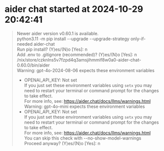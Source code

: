
# aider chat started at 2024-10-29 20:42:41

> Newer aider version v0.60.1 is available.  
> python3.11 -m pip install --upgrade --upgrade-strategy only-if-needed aider-chat  
> Run pip install? (Y)es/(N)o [Yes]: n  
> Add .env to .gitignore (recommended)? (Y)es/(N)o [Yes]: n  
> /nix/store/czknlns5v7fzpd4q3amsjihmmif8w0a0-aider-chat-0.60.0/bin/aider  
> Warning: gpt-4o-2024-08-06 expects these environment variables  
> - OPENAI_API_KEY: Not set  
> If you just set these environment variables using `setx` you may need to restart your terminal or command prompt for the changes to take effect.  
> For more info, see: https://aider.chat/docs/llms/warnings.html  
> Warning: gpt-4o-mini expects these environment variables  
> - OPENAI_API_KEY: Not set  
> If you just set these environment variables using `setx` you may need to restart your terminal or command prompt for the changes to take effect.  
> For more info, see: https://aider.chat/docs/llms/warnings.html  
> You can skip this check with --no-show-model-warnings  
> Proceed anyway? (Y)es/(N)o [Yes]: n  
